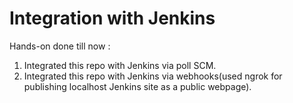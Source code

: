 # Integration with Jenkins

Hands-on done till now : 
1. Integrated this repo with Jenkins via poll SCM.
2. Integrated this repo with Jenkins via webhooks(used ngrok for publishing localhost Jenkins site as a public webpage).
